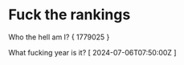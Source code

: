# Fuck the rankings

Who the hell am I?
{ 1779025 }

What fucking year is it?
[ 2024-07-06T07:50:00Z ]
